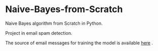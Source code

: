 # Naive-Bayes-from-Scratch


Naive Bayes algorithm from Scratch in Python.

Project in email spam detection.

The source of email messages for training the model is available [here](http://www.aueb.gr/users/ion/data/PU123ACorpora.tar.gz) . 
